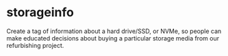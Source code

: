 # storageinfo
Create a tag of information about a hard drive/SSD, or NVMe, so people can make educated decisions about buying a particular storage media from our refurbishing project.
